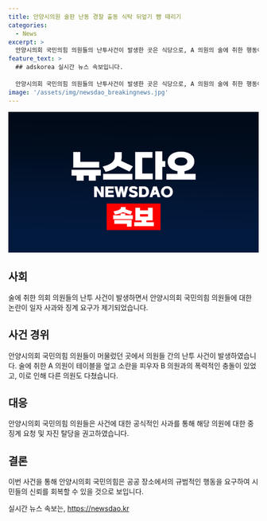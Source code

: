 ```yaml
---
title: 안양시의원 술판 난동 경찰 출동 식탁 뒤엎기 뺨 때리기
categories:
  - News
excerpt: >
  안양시의회 국민의힘 의원들의 난투사건이 발생한 곳은 식당으로, A 의원의 술에 취한 행동이 사건의 발단이었습니다. A 의원과 B 의원 간의 티격태격이 전개되다가 폭력사태로 번지며 다른 의원까지 부상을 입게 되었습니다. 사건이 알려지자 국민의힘 의원들은 공식적으로 사과를 표명하고, 해당 의원에 대한 중징계 요청과 자진 탈당 권고를 결정했습니다. 사건은 안양시의회에 큰 파장을 일으키고 있습니다. (150자)
feature_text: >
  ## adskorea 실시간 뉴스 속보입니다.

  안양시의회 국민의힘 의원들의 난투사건이 발생한 곳은 식당으로, A 의원의 술에 취한 행동이 사건의 발단이었습니다. A 의원과 B 의원 간의 티격태격이 전개되다가 폭력사태로 번지며 다른 의원까지 부상을 입게 되었습니다. 사건이 알려지자 국민의힘 의원들은 공식적으로 사과를 표명하고, 해당 의원에 대한 중징계 요청과 자진 탈당 권고를 결정했습니다. 사건은 안양시의회에 큰 파장을 일으키고 있습니다. (150자)
image: '/assets/img/newsdao_breakingnews.jpg'
---
```


<p><img src="/assets/img/newsdao_breakingnews.jpg" alt="adskorea 속보" /></p>

<h2 data-ke-size="size26">사회</h2>

<p data-ke-size="size16">술에 취한 의회 의원들의 난투 사건이 발생하면서 안양시의회 국민의힘 의원들에 대한 논란이 일자 사과와 징계 요구가 제기되었습니다.</p>

<h2 data-ke-size="size24">사건 경위</h2>

<p data-ke-size="size16">안양시의회 국민의힘 의원들이 머물렀던 곳에서 의원들 간의 난투 사건이 발생하였습니다. 술에 취한 A 의원이 테이블을 엎고 소란을 피우자 B 의원과의 폭력적인 충돌이 있었고, 이로 인해 다른 의원도 다쳤습니다.</p>

<h2 data-ke-size="size24">대응</h2>

<p data-ke-size="size16">안양시의회 국민의힘 의원들은 사건에 대한 공식적인 사과를 통해 해당 의원에 대한 중징계 요청 및 자진 탈당을 권고하였습니다.</p>

<h2 data-ke-size="size24">결론</h2>

<p data-ke-size="size16">이번 사건을 통해 안양시의회 국민의힘은 공공 장소에서의 규범적인 행동을 요구하여 시민들의 신뢰를 회복할 수 있을 것으로 보입니다.</p>
실시간 뉴스 속보는, <a href="https://newsdao.kr" rel="dofollow">https://newsdao.kr</a>



